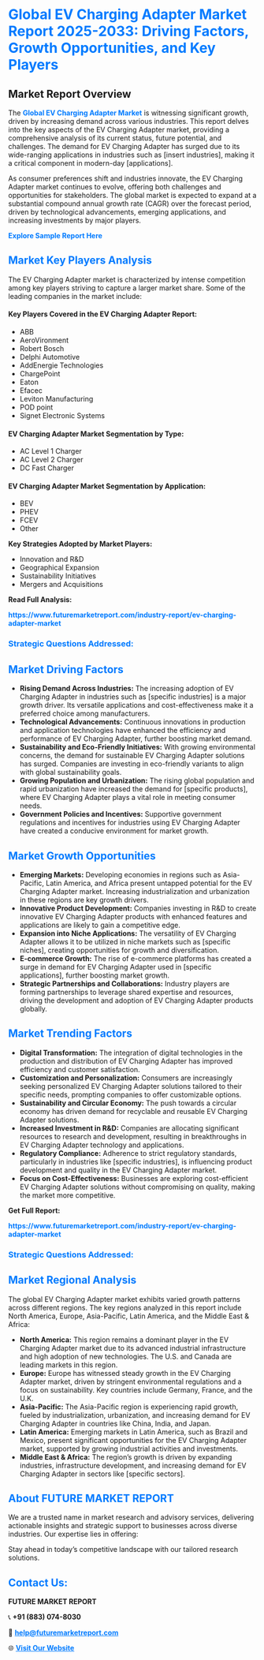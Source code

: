<h1 style="color: #007BFF;">Global EV Charging Adapter Market Report 2025-2033: Driving Factors, Growth Opportunities, and Key Players</h1>

<section id="overview">
<h2>Market Report Overview</h2>
<p>The <a href="https://www.futuremarketreport.com/industry-report/ev-charging-adapter-market" style="color: #007BFF; text-decoration: none;"><strong>Global EV Charging Adapter Market</strong></a> is witnessing significant growth, driven by increasing demand across various industries. This report delves into the key aspects of the EV Charging Adapter market, providing a comprehensive analysis of its current status, future potential, and challenges. The demand for EV Charging Adapter has surged due to its wide-ranging applications in industries such as [insert industries], making it a critical component in modern-day [applications].</p>
<p>As consumer preferences shift and industries innovate, the EV Charging Adapter market continues to evolve, offering both challenges and opportunities for stakeholders. The global market is expected to expand at a substantial compound annual growth rate (CAGR) over the forecast period, driven by technological advancements, emerging applications, and increasing investments by major players.</p>
</section>

<section id="overview">
<p><a href="https://www.futuremarketreport.com/request-sample/reportId=51339" style="color: #007BFF; text-decoration: none;"><strong>Explore Sample Report Here</strong></a></p>
</section>

<section id="key-players">
<h2 style="color: #007BFF;">Market Key Players Analysis</h2>
<p>The EV Charging Adapter market is characterized by intense competition among key players striving to capture a larger market share. Some of the leading companies in the market include:</p>
<h4>Key Players Covered in the EV Charging Adapter Report:</h4>
<ul><li>ABB</li><li>AeroVironment</li><li>Robert Bosch</li><li>Delphi Automotive</li><li>AddEnergie Technologies</li><li>ChargePoint</li><li>Eaton</li><li>Efacec</li><li>Leviton Manufacturing</li><li>POD point</li><li>Signet Electronic Systems</li></ul>
<h4>EV Charging Adapter Market Segmentation by Type:</h4>
<ul><li>AC Level 1 Charger</li><li>AC Level 2 Charger</li><li>DC Fast Charger</li></ul>

<h4>EV Charging Adapter Market Segmentation by Application:</h4>
<ul><li>BEV</li><li>PHEV</li><li>FCEV</li><li>Other</li></ul>
<p><strong>Key Strategies Adopted by Market Players:</strong></p>
<ul>
<li>Innovation and R&D</li>
<li>Geographical Expansion</li>
<li>Sustainability Initiatives</li>
<li>Mergers and Acquisitions</li>
</ul>
</section>

<section>
<p><strong>Read Full Analysis: </strong></p><a href="https://www.futuremarketreport.com/industry-report/ev-charging-adapter-market" style="color: #007BFF; text-decoration: none;"><strong>https://www.futuremarketreport.com/industry-report/ev-charging-adapter-market</strong></a>
<h3 style="color: #007BFF;">Strategic Questions Addressed:</h3>
</section>

<section id="driving-factors">
<h2 style="color: #007BFF;">Market Driving Factors</h2>
<ul>
<li><strong>Rising Demand Across Industries:</strong> The increasing adoption of EV Charging Adapter in industries such as [specific industries] is a major growth driver. Its versatile applications and cost-effectiveness make it a preferred choice among manufacturers.</li>
<li><strong>Technological Advancements:</strong> Continuous innovations in production and application technologies have enhanced the efficiency and performance of EV Charging Adapter, further boosting market demand.</li>
<li><strong>Sustainability and Eco-Friendly Initiatives:</strong> With growing environmental concerns, the demand for sustainable EV Charging Adapter solutions has surged. Companies are investing in eco-friendly variants to align with global sustainability goals.</li>
<li><strong>Growing Population and Urbanization:</strong> The rising global population and rapid urbanization have increased the demand for [specific products], where EV Charging Adapter plays a vital role in meeting consumer needs.</li>
<li><strong>Government Policies and Incentives:</strong> Supportive government regulations and incentives for industries using EV Charging Adapter have created a conducive environment for market growth.</li>
</ul>
</section>

<section id="growth-opportunities">
<h2 style="color: #007BFF;">Market Growth Opportunities</h2>
<ul>
<li><strong>Emerging Markets:</strong> Developing economies in regions such as Asia-Pacific, Latin America, and Africa present untapped potential for the EV Charging Adapter market. Increasing industrialization and urbanization in these regions are key growth drivers.</li>
<li><strong>Innovative Product Development:</strong> Companies investing in R&D to create innovative EV Charging Adapter products with enhanced features and applications are likely to gain a competitive edge.</li>
<li><strong>Expansion into Niche Applications:</strong> The versatility of EV Charging Adapter allows it to be utilized in niche markets such as [specific niches], creating opportunities for growth and diversification.</li>
<li><strong>E-commerce Growth:</strong> The rise of e-commerce platforms has created a surge in demand for EV Charging Adapter used in [specific applications], further boosting market growth.</li>
<li><strong>Strategic Partnerships and Collaborations:</strong> Industry players are forming partnerships to leverage shared expertise and resources, driving the development and adoption of EV Charging Adapter products globally.</li>
</ul>
</section>

<section id="trending-factors">
<h2 style="color: #007BFF;">Market Trending Factors</h2>
<ul>
<li><strong>Digital Transformation:</strong> The integration of digital technologies in the production and distribution of EV Charging Adapter has improved efficiency and customer satisfaction.</li>
<li><strong>Customization and Personalization:</strong> Consumers are increasingly seeking personalized EV Charging Adapter solutions tailored to their specific needs, prompting companies to offer customizable options.</li>
<li><strong>Sustainability and Circular Economy:</strong> The push towards a circular economy has driven demand for recyclable and reusable EV Charging Adapter solutions.</li>
<li><strong>Increased Investment in R&D:</strong> Companies are allocating significant resources to research and development, resulting in breakthroughs in EV Charging Adapter technology and applications.</li>
<li><strong>Regulatory Compliance:</strong> Adherence to strict regulatory standards, particularly in industries like [specific industries], is influencing product development and quality in the EV Charging Adapter market.</li>
<li><strong>Focus on Cost-Effectiveness:</strong> Businesses are exploring cost-efficient EV Charging Adapter solutions without compromising on quality, making the market more competitive.</li>
</ul>
</section>

<section>
<p><strong>Get Full Report: </strong></p><a href="https://www.futuremarketreport.com/industry-report/ev-charging-adapter-market" style="color: #007BFF; text-decoration: none;"><strong>https://www.futuremarketreport.com/industry-report/ev-charging-adapter-market</strong></a>
<h3 style="color: #007BFF;">Strategic Questions Addressed:</h3>
</section>


<section id="regional-analysis">
<h2 style="color: #007BFF;">Market Regional Analysis</h2>
<p>The global EV Charging Adapter market exhibits varied growth patterns across different regions. The key regions analyzed in this report include North America, Europe, Asia-Pacific, Latin America, and the Middle East & Africa:</p>
<ul>
<li><strong>North America:</strong> This region remains a dominant player in the EV Charging Adapter market due to its advanced industrial infrastructure and high adoption of new technologies. The U.S. and Canada are leading markets in this region.</li>
<li><strong>Europe:</strong> Europe has witnessed steady growth in the EV Charging Adapter market, driven by stringent environmental regulations and a focus on sustainability. Key countries include Germany, France, and the U.K.</li>
<li><strong>Asia-Pacific:</strong> The Asia-Pacific region is experiencing rapid growth, fueled by industrialization, urbanization, and increasing demand for EV Charging Adapter in countries like China, India, and Japan.</li>
<li><strong>Latin America:</strong> Emerging markets in Latin America, such as Brazil and Mexico, present significant opportunities for the EV Charging Adapter market, supported by growing industrial activities and investments.</li>
<li><strong>Middle East & Africa:</strong> The region’s growth is driven by expanding industries, infrastructure development, and increasing demand for EV Charging Adapter in sectors like [specific sectors].</li>
</ul>
</section>

<footer>
<h2 style="color: #007BFF;">About FUTURE MARKET REPORT</h2>
<p>We are a trusted name in market research and advisory services, delivering actionable insights and strategic support to businesses across diverse industries. Our expertise lies in offering:</p>

<p>Stay ahead in today’s competitive landscape with our tailored research solutions.</p>

<h2 style="color: #007BFF;">Contact Us:</h2>
<p><strong>FUTURE MARKET REPORT</strong></p>
<p>📞 <strong>+91 (883) 074-8030</strong></p>
<p>📧 <strong><a href="mailto:help@futuremarketreport.com" style="color: #007BFF;">help@futuremarketreport.com</a></strong></p>
<p>🌐 <strong><a href="https://www.futuremarketreport.com/" style="color: #007BFF;">Visit Our Website</a></strong></p>
</footer>